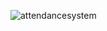 ![attendancesystem](https://github.com/yekaditya15/Attendance-System/assets/141273781/307758d1-9239-472a-907f-4d6c59537d5d)
